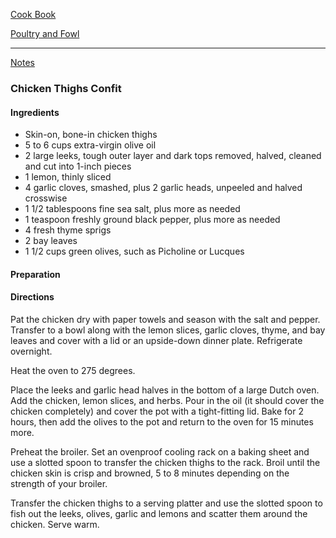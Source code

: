 [Cook Book](https://github.com/vmsmith/CookBook/blob/master/README.md)  

[Poultry and Fowl]()  

-----  

[Notes]()  

### Chicken Thighs Confit  

#### Ingredients  

* Skin-on, bone-in chicken thighs  
* 5 to 6 cups extra-virgin olive oil  
* 2 large leeks, tough outer layer and dark tops removed, halved, cleaned and cut into 1-inch pieces  
* 1 lemon, thinly sliced  
* 4 garlic cloves, smashed, plus 2 garlic heads, unpeeled and halved crosswise  
* 1 1/2 tablespoons fine sea salt, plus more as needed
* 1 teaspoon freshly ground black pepper, plus more as needed
* 4 fresh thyme sprigs
* 2 bay leaves
* 1 1/2 cups green olives, such as Picholine or Lucques

#### Preparation  



#### Directions  

Pat the chicken dry with paper towels and season with the salt and pepper. Transfer to a bowl along with the lemon slices, garlic cloves, thyme, and bay leaves and cover with a lid or an upside-down dinner plate. Refrigerate overnight.

Heat the oven to 275 degrees.

Place the leeks and garlic head halves in the bottom of a large Dutch oven. Add the chicken, lemon slices, and herbs. Pour in the oil (it should cover the chicken completely) and cover the pot with a tight-fitting lid. Bake for 2 hours, then add the olives to the pot and return to the oven for 15 minutes more.

Preheat the broiler. Set an ovenproof cooling rack on a baking sheet and use a slotted spoon to transfer the chicken thighs to the rack. Broil until the chicken skin is crisp and browned, 5 to 8 minutes depending on the strength of your broiler.

Transfer the chicken thighs to a serving platter and use the slotted spoon to fish out the leeks, olives, garlic and lemons and scatter them around the chicken. Serve warm.
